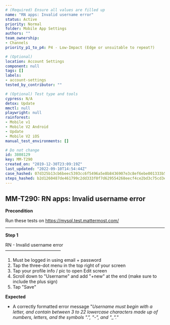 ```yaml
---
# (Required) Ensure all values are filled up
name: "RN apps: Invalid username error"
status: Active
priority: Normal
folder: Mobile App Settings
authors: ""
team_ownership:
- Channels
priority_p1_to_p4: P4 - Low-Impact (Edge or unsuitable to repeat?)

# (Optional)
location: Account Settings
component: null
tags: []
labels:
- account-settings
tested_by_contributor: ""

# (Optional) Test type and tools
cypress: N/A
detox: Update
mmctl: null
playwright: null
rainforest:
- Mobile v1
- Mobile V2 Android
- Update
- Mobile V2 iOS
manual_test_environments: []

# Do not change
id: 3808129
key: MM-T290
created_on: "2019-12-30T23:09:19Z"
last_updated: "2022-09-10T14:54:44Z"
case_hashed: 07d325b13cb6beec5393cc6f5496a5e8b8436907e3c8ef6ebe001333b5d1061c69f418be710f91a7db5fc52ffe77fe81
steps_hashed: b2d1260487de461799c2dd333f0f7d629554268eecf4ce2bd3c75cd3ed26bcac5d04da6df910edb1cc910c4d3db01fc6
---
```


<!-- (Auto-generated) Based on frontmatter's "key" and "name" -->

## MM-T290: RN apps: Invalid username error

**Precondition**

Run these tests on <https://mysql.test.mattermost.com/>

---

**Step 1**

RN - Invalid username error\
–––––––––––––––––––––––––

1. Must be logged in using email + password
2. Tap the three-dot menu in the top right of your screen
3. Tap your profile info / pic to open Edit screen
4. Scroll down to "Username" and add "+new" at the end (make sure to include the plus sign)
5. Tap "Save"

**Expected**

- A correctly formatted error message "_Username must begin with a letter, and contain between 3 to 22 lowercase characters made up of numbers, letters, and the symbols ".", "-", and "\_"._"
